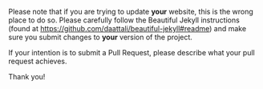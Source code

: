 Please note that if you are trying to update **your** website, this is the wrong place to do so. Please carefully follow the Beautiful Jekyll instructions (found at https://github.com/daattali/beautiful-jekyll#readme) and make sure you submit changes to **your** version of the project.

If your intention is to submit a Pull Request, please describe what your pull request achieves.

Thank you!
